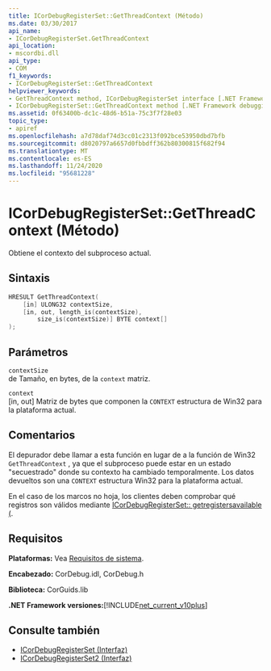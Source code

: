 ```yaml
---
title: ICorDebugRegisterSet::GetThreadContext (Método)
ms.date: 03/30/2017
api_name:
- ICorDebugRegisterSet.GetThreadContext
api_location:
- mscordbi.dll
api_type:
- COM
f1_keywords:
- ICorDebugRegisterSet::GetThreadContext
helpviewer_keywords:
- GetThreadContext method, ICorDebugRegisterSet interface [.NET Framework debugging]
- ICorDebugRegisterSet::GetThreadContext method [.NET Framework debugging]
ms.assetid: 0f63400b-dc1c-48d6-b51a-75c3f7f28e03
topic_type:
- apiref
ms.openlocfilehash: a7d78daf74d3cc01c2313f092bce53950dbd7bfb
ms.sourcegitcommit: d8020797a6657d0fbbdff362b80300815f682f94
ms.translationtype: MT
ms.contentlocale: es-ES
ms.lasthandoff: 11/24/2020
ms.locfileid: "95681228"
---
```

# <a name="icordebugregistersetgetthreadcontext-method"></a>ICorDebugRegisterSet::GetThreadContext (Método)

Obtiene el contexto del subproceso actual.  
  
## <a name="syntax"></a>Sintaxis  
  
```cpp  
HRESULT GetThreadContext(  
    [in] ULONG32 contextSize,  
    [in, out, length_is(contextSize),  
        size_is(contextSize)] BYTE context[]  
);  
```  
  
## <a name="parameters"></a>Parámetros  

 `contextSize`  
 de Tamaño, en bytes, de la `context` matriz.  
  
 `context`  
 [in, out] Matriz de bytes que componen la `CONTEXT` estructura de Win32 para la plataforma actual.  
  
## <a name="remarks"></a>Comentarios  

 El depurador debe llamar a esta función en lugar de a la función de Win32 `GetThreadContext` , ya que el subproceso puede estar en un estado "secuestrado" donde su contexto ha cambiado temporalmente. Los datos devueltos son una `CONTEXT` estructura Win32 para la plataforma actual.  
  
 En el caso de los marcos no hoja, los clientes deben comprobar qué registros son válidos mediante [ICorDebugRegisterSet:: getregistersavailable (](icordebugregisterset-getregistersavailable-method.md).  
  
## <a name="requirements"></a>Requisitos  

 **Plataformas:** Vea [Requisitos de sistema](../../get-started/system-requirements.md).  
  
 **Encabezado:** CorDebug.idl, CorDebug.h  
  
 **Biblioteca:** CorGuids.lib  
  
 **.NET Framework versiones:**[!INCLUDE[net_current_v10plus](../../../../includes/net-current-v10plus-md.md)]  
  
## <a name="see-also"></a>Consulte también

- [ICorDebugRegisterSet (Interfaz)](icordebugregisterset-interface.md)
- [ICorDebugRegisterSet2 (Interfaz)](icordebugregisterset2-interface.md)
